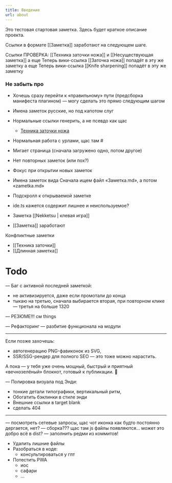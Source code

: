 ```yaml
---
title: Введение
url: about
---
```


Это тестовая стартовая заметка. Здесь будет краткое описание проекта.

Ссылки в формате [[Заметка]] заработают на следующем шаге.

Ссылки ПРОВЕРКА: [[Техника заточки ножа]] и [[Несуществующая заметка]]
а еще Теперь вики-ссылка [[Заточка ножа]] попадёт в эту же заметку
а еще Теперь вики-ссылка [[Knife sharpening]] попадёт в эту же заметку


### Не забыть про 
- Хочешь сразу перейти к «правильному» пути (предсборка манифеста плагином) — могу сделать это прямо следующим шагом

- Имена заметок русские, но под капотом слуг

- Нормальные ссылки генерить, а не псевдо как щас 
  - <a href="#" class="wikilink" data-slug="tehnika-zatochki-nozha" data-missing="false">Техника заточки ножа</a>
- Нормальная работа с урлами, щас там #
- Мигает страница (сначала загружено одно, потом другое)
- Нет повторных заметок (или пох?)
- Фокус при открытии новых заметок
- Имена заметок вида Сначала ищем файл «Заметка.md», а потом «zametka.md»
- Подскролл к открываемой заметке
- ide.ts кажется содержит лишнее и неиспользуемое?
- Заметка [[Nekketsu | клевая игра]]
- [[Заметка]] заработают

Конфликтные заметки
- [[Техника заточки]]
- [[Длинная заметка]]


# Todo
— Баг с активной последней заметкой:
- не активизируется, даже если промотали до конца
- тыкаю на третью, сначала выбирается вторая, при повторном клике — третья на больше 1320

— РЕЗЮМЕ!!! см things

— Рефакторинг — разбитие функционала на модули

--------

Если позже захочешь:
* автогенерацию PNG-фавиконок из SVG,
* SSR/SSG-рендер для полного SEO — это тоже можно нарастить.

А пока — у тебя уже очень мощный, быстрый и приятный «вечнозелёный» блокнот, готовый к публикации. 🚀



— Полировка визуала под Энди: 
- тонкие детали типографики, вертикальный ритм,
- Обогатить бэклинки в стиле энди
- Внешние ссылки в target blank
- сделать 404

---
— посмотреть сетевые запросы, щас чот иконка как будто постоянно дергается, нет?
— сборка??? щас там js файлы появляются... может это добро всё в dist?
— заполнить редми из коммитов!

- Удалить лишние файлы
- Разобраться в коде:
  - консультироваться у гпт 
- Потестить PWA 
  - иос
  - сафари
  - ...
